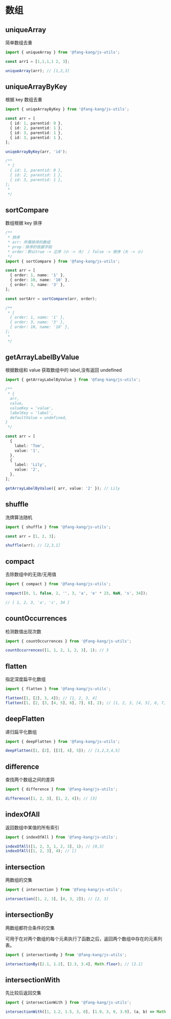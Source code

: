 # 数组

## uniqueArray

简单数组去重

```typescript
import { uniqueArray } from '@fang-kang/js-utils';

const arr1 = [1,1,1,1 2, 3];

uniqueArray(arr); // [1,2,3]
```

## uniqueArrayByKey

根据 key 数组去重

```typescript
import { uniqeArrayByKey } from '@fang-kang/js-utils';

const arr = [
  { id: 1, parentid: 0 },
  { id: 2, parentid: 1 },
  { id: 3, parentid: 1 },
  { id: 3, parentid: 1 },
];

uniqeArrayByKey(arr, 'id');

/**
 * [
  { id: 1, parentid: 0 },
  { id: 2, parentid: 1 },
  { id: 3, parentid: 1 },
];
 *
 */
```

## sortCompare

数组根据 key 排序

```typescript
/**
 * 排序
 * arr: 所需排序的数组
 * prop：排序的依据字段
 * order：默认true -> 正序（小 -> 大） / false -> 倒序（大 -> 小）
 */
import { sortCompare } from '@fang-kang/js-utils';

const arr = [
  { order: 1, name: '1' },
  { order: 10, name: '10' },
  { order: 3, name: '3' },
];

const sortArr = sortCompare(arr, order);

/**
 * [
  { order: 1, name: '1' },
  { order: 3, name: '3' },
  { order: 10, name: '10' },
];
 *
 */
```

## getArrayLabelByValue

根据数组和 value 获取数组中的 label,没有返回 undefined

```typescript
import { getArrayLabelByValue } from '@fang-kang/js-utils';

/**
 * {
  arr,
  value,
  valueKey = 'value',
  labelKey = 'label',
  defaultValue = undefined,
}
 */

const arr = [
  {
    label: 'Tom',
    value: '1',
  },
  {
    label: 'Lily',
    value: '2',
  },
];

getArrayLabelByValue({ arr, value: '2' }); // Lily
```

## shuffle

洗牌算法随机

```typescript
import { shuffle } from '@fang-kang/js-utils';

const arr = [1, 2, 3];

shuffle(arr); // [2,3,1]
```

## compact

去除数组中的无效/无用值

```typescript
import { compact } from '@fang-kang/js-utils';

compact([0, 1, false, 2, '', 3, 'a', 'e' * 23, NaN, 's', 34]);

// [ 1, 2, 3, 'a', 's', 34 ]
```

## countOccurrences

检测数值出现次数

```typescript
import { countOccurrences } from '@fang-kang/js-utils';

countOccurrences([1, 1, 2, 1, 2, 3], 1); // 3
```

## flatten

指定深度扁平化数组

```typescript
import { flatten } from '@fang-kang/js-utils';

flatten([1, [2], 3, 4]); // [1, 2, 3, 4]
flatten([1, [2, [3, [4, 5], 6], 7], 8], 2); // [1, 2, 3, [4, 5], 6, 7, 8]
```

## deepFlatten

递归扁平化数组

```typescript
import { deepFlatten } from '@fang-kang/js-utils';

deepFlatten([1, [2], [[3], 4], 5]); // [1,2,3,4,5]
```

## difference

查找两个数组之间的差异

```typescript
import { difference } from '@fang-kang/js-utils';

difference([1, 2, 3], [1, 2, 4]); // [3]
```

## indexOfAll

返回数组中某值的所有索引

```typescript
import { indexOfAll } from '@fang-kang/js-utils';

indexOfAll([1, 2, 3, 1, 2, 3], 1); // [0,3]
indexOfAll([1, 2, 3], 4); // []
```

## intersection

两数组的交集

```typescript
import { intersection } from '@fang-kang/js-utils';

intersection([1, 2, 3], [4, 3, 2]); // [2, 3]
```

## intersectionBy

两数组都符合条件的交集

可用于在对两个数组的每个元素执行了函数之后，返回两个数组中存在的元素列表。

```typescript
import { intersectionBy } from '@fang-kang/js-utils';

intersectionBy([2.1, 1.2], [2.3, 3.4], Math.floor); // [2.1]
```

## intersectionWith

先比较后返回交集

```typescript
import { intersectionWith } from '@fang-kang/js-utils';

intersectionWith([1, 1.2, 1.5, 3, 0], [1.9, 3, 0, 3.9], (a, b) => Math.round(a) === Math.round(b)); // [1.5, 3, 0]
```
